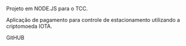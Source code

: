 Projeto em NODE.JS para o TCC.

Aplicação de pagamento para controle de estacionamento utilizando a criptomoeda IOTA.

GitHUB
